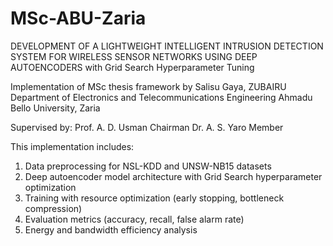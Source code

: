 # MSc-ABU-Zaria


DEVELOPMENT OF A LIGHTWEIGHT INTELLIGENT INTRUSION DETECTION SYSTEM FOR WIRELESS SENSOR NETWORKS USING DEEP AUTOENCODERS with Grid Search Hyperparameter Tuning

Implementation of MSc thesis framework by Salisu Gaya, ZUBAIRU
Department of Electronics and Telecommunications Engineering
Ahmadu Bello University, Zaria

Supervised by: 
Prof. A. D. Usman 	Chairman
Dr. A. S. Yaro	 	Member

This implementation includes:
1. Data preprocessing for NSL-KDD and UNSW-NB15 datasets
2. Deep autoencoder model architecture with Grid Search hyperparameter optimization
3. Training with resource optimization (early stopping, bottleneck compression)
4. Evaluation metrics (accuracy, recall, false alarm rate)
5. Energy and bandwidth efficiency analysis
